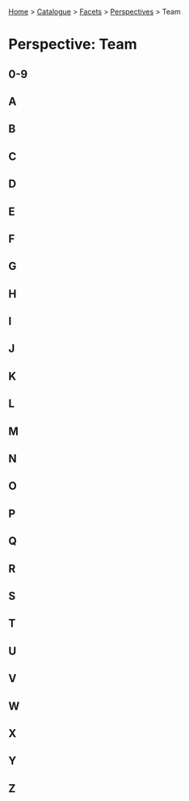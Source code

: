 [Home](../../../README.md) > [Catalogue](../../../Patterns_catalogue.md) > [Facets](../facets.md) > [Perspectives](perspectives.md) > Team
# Perspective: Team

## 0-9

## A

## B

## C

## D

## E

## F

## G

## H

## I

## J

## K

## L

## M

## N

## O

## P

## Q

## R

## S

## T

## U

## V

## W

## X

## Y

## Z

